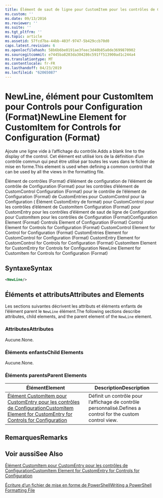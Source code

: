 ```yaml
---
title: Élément de saut de ligne pour CustomItem pour les contrôles de Configuration (Format) | Microsoft Docs
ms.custom: ''
ms.date: 09/13/2016
ms.reviewer: ''
ms.suite: ''
ms.tgt_pltfrm: ''
ms.topic: article
ms.assetid: 57fcd7ba-44bb-403f-9747-5b429ccb70d0
caps.latest.revision: 6
ms.openlocfilehash: 58b6b6be0191ae3feec3d40b85a0de3699870902
ms.sourcegitcommit: e7445ba8203da304286c591ff513900ad1c244a4
ms.translationtype: MT
ms.contentlocale: fr-FR
ms.lasthandoff: 04/23/2019
ms.locfileid: "62065087"
---
```

# <a name="newline-element-for-customitem-for-controls-for-configuration-format"></a><span data-ttu-id="63f14-102">NewLine, élément pour CustomItem pour Controls pour Configuration (Format)</span><span class="sxs-lookup"><span data-stu-id="63f14-102">NewLine Element for CustomItem for Controls for Configuration (Format)</span></span>

<span data-ttu-id="63f14-103">Ajoute une ligne vide à l’affichage du contrôle.</span><span class="sxs-lookup"><span data-stu-id="63f14-103">Adds a blank line to the display of the control.</span></span> <span data-ttu-id="63f14-104">Cet élément est utilisé lors de la définition d’un contrôle commun qui peut être utilisé par toutes les vues dans le fichier de mise en forme.</span><span class="sxs-lookup"><span data-stu-id="63f14-104">This element is used when defining a common control that can be used by all the views in the formatting file.</span></span>

<span data-ttu-id="63f14-105">Élément de contrôles (Format) d’élément de configuration de l’élément de contrôle de Configuration (Format) pour les contrôles d’élément de CustomControl Configuration (Format) pour le contrôle de l’élément de Configuration (Format) de CustomEntries pour CustomControl pour la Configuration ( Élément CustomEntry de format) pour CustomControl pour les contrôles d’élément de CustomItem Configuration (Format) pour CustomEntry pour les contrôles d’élément de saut de ligne de Configuration pour CustomItem pour les contrôles de Configuration (Format)</span><span class="sxs-lookup"><span data-stu-id="63f14-105">Configuration Element (Format) Controls Element of Configuration (Format) Control Element for Controls for Configuration (Format) CustomControl Element for Control for Configuration (Format) CustomEntries Element for CustomControl for Configuration (Format) CustomEntry Element for CustomControl for Controls for Configuration (Format) CustomItem Element for CustomEntry for Controls for Configuration NewLine Element for CustomItem for Controls for Configuration (Format)</span></span>

## <a name="syntax"></a><span data-ttu-id="63f14-106">Syntaxe</span><span class="sxs-lookup"><span data-stu-id="63f14-106">Syntax</span></span>

```xml
<NewLine/>
```

## <a name="attributes-and-elements"></a><span data-ttu-id="63f14-107">Éléments et attributs</span><span class="sxs-lookup"><span data-stu-id="63f14-107">Attributes and Elements</span></span>

<span data-ttu-id="63f14-108">Les sections suivantes décrivent les attributs et éléments enfants de l’élément parent le `NewLine` élément.</span><span class="sxs-lookup"><span data-stu-id="63f14-108">The following sections describe attributes, child elements, and the parent element of the `NewLine` element.</span></span>

### <a name="attributes"></a><span data-ttu-id="63f14-109">Attributes</span><span class="sxs-lookup"><span data-stu-id="63f14-109">Attributes</span></span>

<span data-ttu-id="63f14-110">Aucune.</span><span class="sxs-lookup"><span data-stu-id="63f14-110">None.</span></span>

### <a name="child-elements"></a><span data-ttu-id="63f14-111">Éléments enfants</span><span class="sxs-lookup"><span data-stu-id="63f14-111">Child Elements</span></span>

<span data-ttu-id="63f14-112">Aucune.</span><span class="sxs-lookup"><span data-stu-id="63f14-112">None.</span></span>

### <a name="parent-elements"></a><span data-ttu-id="63f14-113">Éléments parents</span><span class="sxs-lookup"><span data-stu-id="63f14-113">Parent Elements</span></span>

|<span data-ttu-id="63f14-114">Élément</span><span class="sxs-lookup"><span data-stu-id="63f14-114">Element</span></span>|<span data-ttu-id="63f14-115">Description</span><span class="sxs-lookup"><span data-stu-id="63f14-115">Description</span></span>|
|-------------|-----------------|
|[<span data-ttu-id="63f14-116">Élément CustomItem pour CustomEntry pour les contrôles de Configuration</span><span class="sxs-lookup"><span data-stu-id="63f14-116">CustomItem Element for CustomEntry for Controls for Configuration</span></span>](./customitem-element-for-customentry-for-controls-for-configuration-format.md)|<span data-ttu-id="63f14-117">Définit un contrôle pour l’affichage de contrôle personnalisé.</span><span class="sxs-lookup"><span data-stu-id="63f14-117">Defines a control for the custom control view.</span></span>|

## <a name="remarks"></a><span data-ttu-id="63f14-118">Remarques</span><span class="sxs-lookup"><span data-stu-id="63f14-118">Remarks</span></span>

## <a name="see-also"></a><span data-ttu-id="63f14-119">Voir aussi</span><span class="sxs-lookup"><span data-stu-id="63f14-119">See Also</span></span>

[<span data-ttu-id="63f14-120">Élément CustomItem pour CustomEntry pour les contrôles de Configuration</span><span class="sxs-lookup"><span data-stu-id="63f14-120">CustomItem Element for CustomEntry for Controls for Configuration</span></span>](./customitem-element-for-customentry-for-controls-for-configuration-format.md)

[<span data-ttu-id="63f14-121">Écriture d’un fichier de mise en forme de PowerShell</span><span class="sxs-lookup"><span data-stu-id="63f14-121">Writing a PowerShell Formatting File</span></span>](./writing-a-powershell-formatting-file.md)
